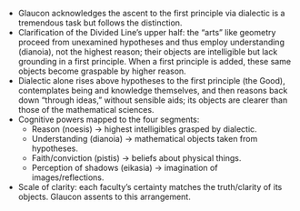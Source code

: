 - Glaucon acknowledges the ascent to the first principle via dialectic is a tremendous task but follows the distinction.
- Clarification of the Divided Line’s upper half: the “arts” like geometry proceed from unexamined hypotheses and thus employ understanding (dianoia), not the highest reason; their objects are intelligible but lack grounding in a first principle. When a first principle is added, these same objects become graspable by higher reason.
- Dialectic alone rises above hypotheses to the first principle (the Good), contemplates being and knowledge themselves, and then reasons back down “through ideas,” without sensible aids; its objects are clearer than those of the mathematical sciences.
- Cognitive powers mapped to the four segments:
  - Reason (noesis) → highest intelligibles grasped by dialectic.
  - Understanding (dianoia) → mathematical objects taken from hypotheses.
  - Faith/conviction (pistis) → beliefs about physical things.
  - Perception of shadows (eikasia) → imagination of images/reflections.
- Scale of clarity: each faculty’s certainty matches the truth/clarity of its objects. Glaucon assents to this arrangement.